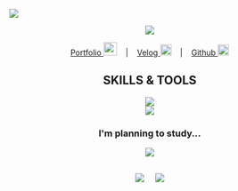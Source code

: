<a href="https://hits.seeyoufarm.com"><img src="https://hits.seeyoufarm.com/api/count/incr/badge.svg?url=https%3A%2F%2Fgithub.com%2Fchunjaeilu%2Fhit-counter&count_bg=%23FAE25F&title_bg=%23605E5E&icon=github.svg&icon_color=%23E7E7E7&title=hits&edge_flat=false"/></a>


<div align="center">
 <img src="https://capsule-render.vercel.app/api?type=waving&color=auto&height=200&section=header&text=Welcome%20to%20visit!&fontSize=90" />
 
  [Portfolio <img height="24" width="24" src="https://user-images.githubusercontent.com/112890661/221130257-52590209-e2de-4ffa-867b-7bc75e091e2d.svg">](https://portfolio-kms.vercel.app/) &nbsp;&nbsp; | &nbsp;&nbsp; [Velog <img height="20" width="20" src="https://cdn.simpleicons.org/velog/20C997" />](https://velog.io/@chunjaeilu) &nbsp;&nbsp; | &nbsp;&nbsp; [Github <img height="20" width="20" src="https://cdn.simpleicons.org/github/181717" />](https://github.com/chunjaeilu)

  ## SKILLS & TOOLS

  <img src="https://skillicons.dev/icons?i=html,css,javascript,jquery,nodejs,express,react,sqlite,bootstrap&theme=dark" /> <br>
  <img src="https://skillicons.dev/icons?i=git,github,vscode,figma,ps,ai,vercel&theme=dark" />
  ### I'm planning to study...
  <img src="https://skillicons.dev/icons?i=redux,mongodb,sass&theme=dark" />
  
  ##
  <img src="https://github-readme-stats.vercel.app/api/top-langs/?username=chunjaeilu&layout=compact">&nbsp;&nbsp;&nbsp;&nbsp;
  <img src="https://github-readme-stats.vercel.app/api?username=chunjaeilu&show_icons=true">
</div>

